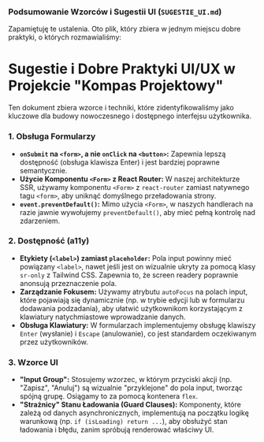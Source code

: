 ### **Podsumowanie Wzorców i Sugestii UI (`SUGESTIE_UI.md`)**

Zapamiętuję te ustalenia. Oto plik, który zbiera w jednym miejscu dobre praktyki, o których rozmawialiśmy:

# **Sugestie i Dobre Praktyki UI/UX w Projekcie "Kompas Projektowy"**

Ten dokument zbiera wzorce i techniki, które zidentyfikowaliśmy jako kluczowe dla budowy nowoczesnego i dostępnego interfejsu użytkownika.

### **1. Obsługa Formularzy**

- **`onSubmit` na `<form>`, a nie `onClick` na `<button>`:** Zapewnia lepszą dostępność (obsługa klawisza Enter) i jest bardziej poprawne semantycznie.
- **Użycie Komponentu `<Form>` z React Router:** W naszej architekturze SSR, używamy komponentu `<Form>` z `react-router` zamiast natywnego tagu `<form>`, aby uniknąć domyślnego przeładowania strony.
- **`event.preventDefault()`:** Mimo użycia `<Form>`, w naszych handlerach na razie jawnie wywołujemy `preventDefault()`, aby mieć pełną kontrolę nad zdarzeniem.

### **2. Dostępność (a11y)**

- **Etykiety (`<label>`) zamiast `placeholder`:** Pola input powinny mieć powiązany `<label>`, nawet jeśli jest on wizualnie ukryty za pomocą klasy `sr-only` z Tailwind CSS. Zapewnia to, że screen readery poprawnie anonsują przeznaczenie pola.
- **Zarządzanie Fokusem:** Używamy atrybutu `autoFocus` na polach input, które pojawiają się dynamicznie (np. w trybie edycji lub w formularzu dodawania podzadania), aby ułatwić użytkownikom korzystającym z klawiatury natychmiastowe wprowadzanie danych.
- **Obsługa Klawiatury:** W formularzach implementujemy obsługę klawiszy `Enter` (wysłanie) i `Escape` (anulowanie), co jest standardem oczekiwanym przez użytkowników.

### **3. Wzorce UI**

- **"Input Group":** Stosujemy wzorzec, w którym przyciski akcji (np. "Zapisz", "Anuluj") są wizualnie "przyklejone" do pola input, tworząc spójną grupę. Osiągamy to za pomocą kontenera `flex`.
- **"Strażnicy" Stanu Ładowania (Guard Clauses):** Komponenty, które zależą od danych asynchronicznych, implementują na początku logikę warunkową (np. `if (isLoading) return ...`), aby obsłużyć stan ładowania i błędu, zanim spróbują renderować właściwy UI.
